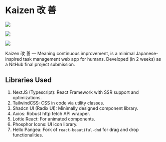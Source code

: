 # Kaizen 改 善 

![](https://img.shields.io/github/license/dev-xero/kaizen-frontend?style=for-the-badge&colorA=131820&colorB=FFFFFF&logo=markdown)

![](https://img.shields.io/npm/v/@nestjs/core.svg?style=for-the-badge&colorA=131820&colorB=FFFFFF&logo=markdown)

![](https://img.shields.io/github/deployments/dev-xero/kaizen-frontend/production?style=for-the-badge&logo=vercel&label=DEPLOYMENT&labelColor=%23131820&color=%2364fab6)


Kaizen 改 善 — Meaning continuous improvement, is a minimal Japanese-inspired task management web app for humans. Developed (in 2 weeks) as a NitHub final project submission.

## Libraries Used

1. NextJS (Typescript): React Framework with SSR support and optimizations.
2. TailwindCSS: CSS in code via utility classes.
3. Shadcn UI (Radix UI): Minimally designed component library.
4. Axios: Robust http fetch API wrapper.
5. Lottie React: For animated components.
6. Phosphor Icons: UI icon library.
7. Hello Pangea: Fork of `react-beautiful-dnd` for drag and drop functionalities.